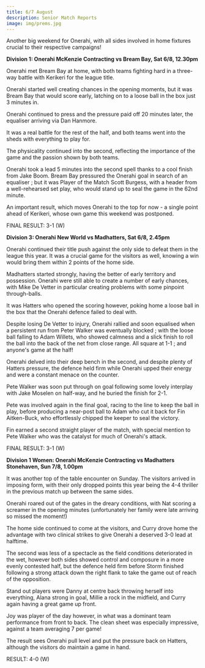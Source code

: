 ```yaml
---
title: 6/7 August
description: Senior Match Reports
image: img/prems.jpg
---
```

Another big weekend for Onerahi, with all sides involved in home fixtures crucial to their respective campaigns!

**Division 1: Onerahi McKenzie Contracting vs Bream Bay, Sat 6/8, 12.30pm**

Onerahi met Bream Bay at home, with both teams fighting hard in a three-way battle with Kerikeri for the league title.

Onerahi started well creating chances in the opening moments, but it was Bream Bay that would score early, latching on to a loose ball in the box just 3 minutes in.

Onerahi continued to press and the pressure paid off 20 minutes later, the equaliser arriving via Dan Hanmore.

It was a real battle for the rest of the half, and both teams went into the sheds with everything to play for.

The physicality continued into the second, reflecting the importance of the game and the passion shown by both teams.

Onerahi took a lead 5 minutes into the second spell thanks to a cool finish from Jake Boom. Bream Bay pressured the Onerahi goal in search of an equaliser ; but it was Player of the Match Scott Burgess, with a header from a well-rehearsed set play, who would stand up to seal the game in the 62nd minute.

An important result, which moves Onerahi to the top for now - a single point ahead of Kerikeri, whose own game this weekend was postponed.

FINAL RESULT: 3-1 (W)

**Division 3: Onerahi New World vs Madhatters, Sat 6/8, 2.45pm**

Onerahi continued their title push against the only side to defeat them in the league this year. It was a crucial game for the visitors as well, knowing a win would bring them within 2 points of the home side.

Madhatters started strongly, having the better of early territory and possession. Onerahi were still able to create a number of early chances, with Mike De Vetter in particular creating problems with some pinpoint through-balls.

It was Hatters who opened the scoring however, poking home a loose ball in the box that the Onerahi defence failed to deal with.

Despite losing De Vetter to injury, Onerahi rallied and soon equalised when a persistent run from Peter Walker was eventually blocked ; with the loose ball falling to Adam Willets, who showed calmness and a slick finish to roll the ball into the back of the net from close range. All square at 1-1 ; and anyone's game at the half!

Onerahi delved into their deep bench in the second, and despite plenty of Hatters pressure, the defence held firm while Onerahi upped their energy and were a constant menace on the counter.

Pete Walker was soon put through on goal following some lovely interplay with Jake Moselen on half-way, and he buried the finish for 2-1.

Pete was involved again in the final goal, racing to the line to keep the ball in play, before producing a near-post ball to Adam who cut it back for Fin Aitken-Buck, who effortlessly chipped the keeper to seal the victory.

Fin earned a second straight player of the match, with special mention to Pete Walker who was the catalyst for much of Onerahi's attack.

FINAL RESULT: 3-1 (W)

**Division 1 Women: Onerahi McKenzie Contracting vs Madhatters Stonehaven, Sun 7/8, 1.00pm**

It was another top of the table encounter on Sunday. The visitors arrived in imposing form, with their only dropped points this year being the 4-4 thriller in the previous match up between the same sides.

Onerahi roared out of the gates in the dreary conditions, with Nat scoring a screamer in the opening minutes (unfortunately her family were late arriving so missed the moment!)

The home side continued to come at the visitors, and Curry drove home the advantage with two clinical strikes to give Onerahi a deserved 3-0 lead at halftime.

The second was less of a spectacle as the field conditions deteriorated in the wet, however both sides showed control and composure in a more evenly contested half, but the defence held firm before Storm finished following a strong attack down the right flank to take the game out of reach of the opposition.

Stand out players were Danny at centre back throwing herself into everything, Alana strong in goal, Millie a rock in the midfield, and Curry again having a great game up front.

Joy was player of the day however, in what was a dominant team performance from front to back. The clean sheet was especially impressive, against a team averaging 7 per game!

The result sees Onerahi pull level and put the pressure back on Hatters, although the visitors do maintain a game in hand.

RESULT: 4-0 (W)